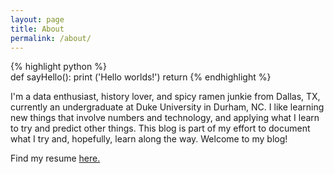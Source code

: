 ```yaml
---
layout: page
title: About
permalink: /about/
---
```


{% highlight python %}  
def sayHello():
  print ('Hello worlds!')
  return
{% endhighlight %} <!-- linenos here to add numbers -->

I'm a data enthusiast, history lover, and spicy ramen junkie from Dallas, TX, currently an undergraduate at Duke University in Durham, NC.
I like learning new things that involve numbers and technology, and applying what I learn to try and predict other things. This blog is part of my effort to document what I try and, hopefully, learn along the way. Welcome to my blog!

Find my resume [here.](http://shamikh.tech/resume.pdf)
